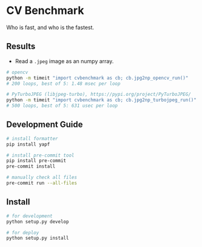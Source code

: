 # CV Benchmark

Who is fast, and who is the fastest.

## Results

- Read a `.jpeg` image as an numpy array.

```bash
# opencv
python -m timeit "import cvbenchmark as cb; cb.jpg2np_opencv_run()"
# 200 loops, best of 5: 1.48 msec per loop

# PyTurboJPEG (libjpeg-turbo), https://pypi.org/project/PyTurboJPEG/
python -m timeit "import cvbenchmark as cb; cb.jpg2np_turbojpeg_run()"
# 500 loops, best of 5: 631 usec per loop
```

## Development Guide

```bash
# install formatter
pip install yapf

# install pre-commit tool
pip install pre-commit
pre-commit install

# manually check all files
pre-commit run --all-files
```

## Install

```bash
# for development
python setup.py develop

# for deploy
python setup.py install
```
